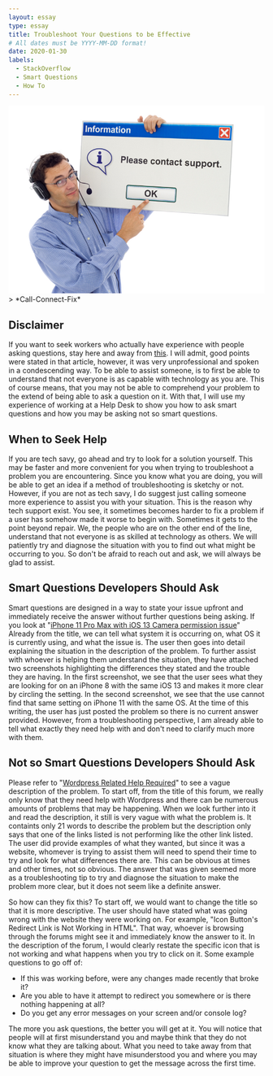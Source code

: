 ```yaml
---
layout: essay
type: essay
title: Troubleshoot Your Questions to be Effective
# All dates must be YYYY-MM-DD format!
date: 2020-01-30
labels:
  - StackOverflow
  - Smart Questions
  - How To
---
```


<img class="ui centered fluid rounded image" src="../images/smartQuestion.jpg">
> *Call-Connect-Fix*

## Disclaimer

If you want to seek workers who actually have experience with people asking questions, stay here and away from [this](http://www.catb.org/esr/faqs/smart-questions.html). I will admit, good points were stated in that article, however, it was very unprofessional and spoken in a condescending way. To be able to assist someone, is to first be able to understand that not everyone is as capable with technology as you are. This of course means, that you may not be able to comprehend your problem to the extend of being able to ask a question on it. With that, I will use my experience of working at a Help Desk to show you how to ask smart questions and how you may be asking not so smart questions. 

## When to Seek Help

If you are tech savy, go ahead and try to look for a solution yourself. This may be faster and more convenient for you when trying to troubleshoot a problem you are encountering. Since you know what you are doing, you will be able to get an idea if a method of troubleshooting is sketchy or not. However, if you are not as tech savy, I do suggest just calling someone more experience to assist you with your situation. This is the reason why tech support exist. You see, it sometimes becomes harder to fix a problem if a user has somehow made it worse to begin with. Sometimes it gets to the point beyond repair. We, the people who are on the other end of the line, understand that not everyone is as skilled at technology as others. We will patiently try and diagnose the situation with you to find out what might be occurring to you. So don't be afraid to reach out and ask, we will always be glad to assist.

## Smart Questions Developers Should Ask

Smart questions are designed in a way to state your issue upfront and immediately receive the answer without further questions being asking. If you look at "[iPhone 11 Pro Max with iOS 13 Camera permission issue](https://stackoverflow.com/questions/59998987/iphone-11-pro-max-with-ios-13-camera-permission-issue)" Already from the title, we can tell what system it is occurring on, what OS it is currently using, and what the issue is. The user then goes into detail explaining the situation in the description of the problem. To further assist with whoever is helping them understand the situation, they have attached two screenshots highlighting the differences they stated and the trouble they are having. In the first screenshot, we see that the user sees what they are looking for on an iPhone 8 with the same iOS 13 and makes it more clear by circling the setting. In the second screenshot, we see that the use cannot find that same setting on iPhone 11 with the same OS. At the time of this writing, the user has just posted the problem so there is no current answer provided. However, from a troubleshooting perspective, I am already able to tell what exactly they need help with and don't need to clarify much more with them.

## Not so Smart Questions Developers Should Ask

Please refer to "[Wordpress Related Help Required](https://stackoverflow.com/questions/59998618/wordpress-related-help-required)" to see a vague description of the problem. To start off, from the title of this forum, we really only know that they need help with Wordpress and there can be numerous amounts of problems that may be happening. When we look further into it and read the description, it still is very vague with what the problem is. It containts only 21 words to describe the problem but the description only says that one of the links listed is not performing like the other link listed. The user did provide examples of what they wanted, but since it was a website, whomever is trying to assist them will need to spend their time to try and look for what differences there are. This can be obvious at times and other times, not so obvious. The answer that was given seemed more as a troubleshooting tip to try and diagnose the situation to make the problem more clear, but it does not seem like a definite answer.

So how can they fix this? To start off, we would want to change the title so that it is more descriptive. The user should have stated what was going wrong with the website they were working on. For example, "Icon Button's Redirect Link is Not Working in HTML". That way, whoever is browsing through the forums might see it and immediately know the answer to it. In the description of the forum, I would clearly restate the specific icon that is not working and what happens when you try to click on it. Some example questions to go off of:
+ If this was working before, were any changes made recently that broke it?
+ Are you able to have it attempt to redirect you somewhere or is there nothing happening at all?
+ Do you get any error messages on your screen and/or console log?

The more you ask questions, the better you will get at it. You will notice that people will at first misunderstand you and maybe think that they do not know what they are talking about. What you need to take away from that situation is where they might have misunderstood you and where you may be able to improve your question to get the message across the first time. 
